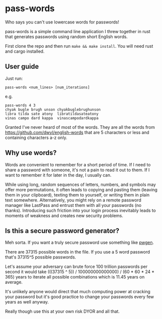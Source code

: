 # pass-words

Who says you can't use lowercase words for passwords!

pass-words is a simple command line application I threw together in rust that generates passwords using random short English words.

First clone the repo and then run `make && make install`. You will need rust and cargo installed. 

## User guide 

Just run: 

`pass-words <num_lines> [num_iterations]`

e.g.

```
pass-words 4 3
chyak bugle brugh unson chyakbuglebrughunson
libra tilda sate atony  libratildasateatony
vinas campo dard kappa  vinascampodardkappa
```

Granted I've never heard of most of the words. They are all the words from https://github.com/dwyl/english-words that are 5 characters or less and containing characters a-z only.

## Why use words?

Words are convenient to remember for a short period of time. If I need to share a password with someone, it's not a pain to read it out to them. If I want to remember it for later in the day, I usually can.

While using long, random sequences of letters, numbers, and symbols may offer more permutations, it often leads to copying and pasting them (leaving them in your clipboard), texting them to yourself, or writing them in plain text somewhere. Alternatively, you might rely on a remote password manager like LastPass and entrust them with all your passwords (no thanks). Introducing such friction into your login process inevitably leads to moments of weakness and creates new security problems.

## Is this a secure password generator?

Meh sorta. If you want a truly secure password use something like [pwgen](https://linux.die.net/man/1/pwgen).

There are 37315 possible words in the file. If you use a 5 word password that's 37315^5 possible passwords. 

Let's assume your adversary can brute force 100 trillion passwords per second it would take 
(((37315 ^ 5)) / 100000000000000) / (60 * 60 * 24 * 365) years to iterate all possible combinations which is 11.45 years on average. 

It's unlikely anyone would direct that much computing power at cracking your password but it's good practice to change your passwords every few years as well anyway. 

Really though use this at your own risk DYOR and all that.
